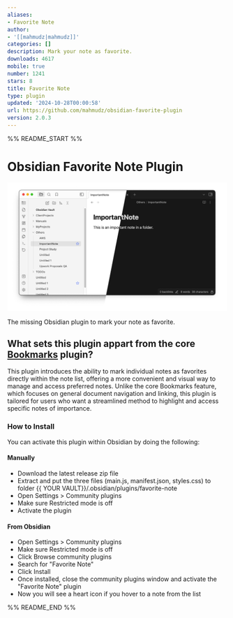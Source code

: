 ```yaml
---
aliases:
- Favorite Note
author:
- '[[mahmudz|mahmudz]]'
categories: []
description: Mark your note as favorite.
downloads: 4617
mobile: true
number: 1241
stars: 8
title: Favorite Note
type: plugin
updated: '2024-10-28T00:00:58'
url: https://github.com/mahmudz/obsidian-favorite-plugin
version: 2.0.3
---
```


%% README_START %%

# Obsidian Favorite Note Plugin

<p style="text-align: center;">
	<img src="https://raw.githubusercontent.com/mahmudz/obsidian-favorite-plugin/HEAD/preview.png" />
</p>

The missing Obsidian plugin to mark your note as favorite.

## What sets this plugin appart from the core [Bookmarks](https://help.obsidian.md/Plugins/Bookmarks) plugin?

This plugin introduces the ability to mark individual notes as favorites directly within the note list, offering a more convenient and visual way to manage and access preferred notes. Unlike the core Bookmarks feature, which focuses on general document navigation and linking, this plugin is tailored for users who want a streamlined method to highlight and access specific notes of importance.

### How to Install

You can activate this plugin within Obsidian by doing the following:

#### Manually

- Download the latest release zip file
- Extract and put the three files (main.js, manifest.json, styles.css) to folder {{ YOUR VAULT}}/.obsidian/plugins/favorite-note
- Open Settings > Community plugins
- Make sure Restricted mode is off
- Activate the plugin

#### From Obsidian

- Open Settings > Community plugins
- Make sure Restricted mode is off
- Click Browse community plugins
- Search for "Favorite Note"
- Click Install
- Once installed, close the community plugins window and activate the "Favorite Note" plugin
- Now you will see a heart icon if you hover to a note from the list


%% README_END %%